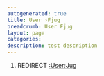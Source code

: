 ```yaml
---
autogenerated: true
title: User ›Fjug
breadcrumb: User Fjug
layout: page
categories: 
description: test description
---
```


1.  REDIRECT [:User:Jug](_User_Jug)
